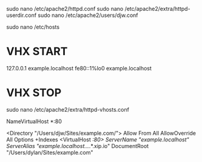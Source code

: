 sudo nano /etc/apache2/httpd.conf
sudo nano /etc/apache2/extra/httpd-userdir.conf
sudo nano /etc/apache2/users/djw.conf

sudo nano /etc/hosts

# VHX START
127.0.0.1 example.localhost
fe80::1%lo0 example.localhost
# VHX STOP

sudo nano /etc/apache2/extra/httpd-vhosts.conf

NameVirtualHost *:80

<Directory "/Users/djw/Sites/example.com/">
Allow From All
AllowOverride All
Options +Indexes
</Directory>
<VirtualHost *:80>
        ServerName "example.localhost"
        ServerAlias "example.localhost.*.*.*.*.xip.io"
        DocumentRoot "/Users/dylan/Sites/example.com"
</VirtualHost>
